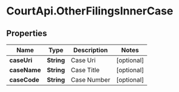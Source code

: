 # CourtApi.OtherFilingsInnerCase

## Properties
Name | Type | Description | Notes
------------ | ------------- | ------------- | -------------
**caseUri** | **String** | Case Uri | [optional] 
**caseName** | **String** | Case Title | [optional] 
**caseCode** | **String** | Case Number | [optional] 



